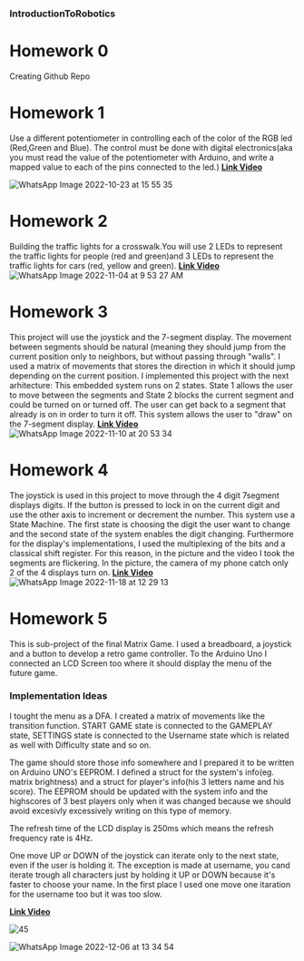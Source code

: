 ### IntroductionToRobotics

# Homework 0
Creating Github Repo

# Homework 1
 Use a different potentiometer in controlling each of the color of the RGB led (Red,Green and Blue). The control must be done with digital electronics(aka you must read the value of the potentiometer with Arduino, and write a mapped value to each of the pins connected to the led.)
**[Link Video](https://www.youtube.com/shorts/tXOv2wLMJO4)**

![WhatsApp Image 2022-10-23 at 15 55 35](https://user-images.githubusercontent.com/39965333/197393710-37d05769-bde8-4796-ad36-10f4df25b93f.jpg)

# Homework 2
Building the traffic lights  for a crosswalk.You will use 2 LEDs to represent the traffic lights for people (red and green)and 3 LEDs to represent the traffic lights for cars (red, yellow and green). **[Link Video](https://youtube.com/shorts/XuJmmIKzuxQ)**
![WhatsApp Image 2022-11-04 at 9 53 27 AM](https://user-images.githubusercontent.com/39965333/199921659-39f82a1b-711a-4fd7-8eae-b7eeb510eb24.jpeg)

# Homework 3
This project will use the joystick and the 7-segment display. The movement between segments should be natural (meaning they should jump from the current position only to neighbors, but without passing through "walls". I used a matrix of movements that stores the direction in which it should jump depending on the current position. I implemented this project with the next arhitecture: This embedded system runs on 2 states. State 1 allows the user to move between the segments and State 2 blocks the current segment and could be turned on or turned off. The user can get back to a segment that already is on in order to turn it off. This system allows the user to "draw" on the 7-segment display.  **[Link Video](https://youtube.com/shorts/-AmXUNjfck0)**
![WhatsApp Image 2022-11-10 at 20 53 34](https://user-images.githubusercontent.com/39965333/201185355-2ae0d8d5-710b-4198-abf3-d18ef757f998.jpg)

# Homework 4
The joystick is used in this project to move through the 4 digit 7segment displays digits. If the button is pressed to lock in on the current digit and use the other axis to increment or decrement the number. This system use a State Machine. The first state is choosing the digit the user want to change and the second state of the system enables the digit changing. Furthermore for the display's implementations, I used the multiplexing of the bits and a classical shift register. For this reason, in the picture and the video I took the segments are flickering. In the picture, the camera of my phone catch only 2 of the 4 displays turn on.
 **[Link Video](https://youtube.com/shorts/_M0VwvUTyTM)**
 ![WhatsApp Image 2022-11-18 at 12 29 13](https://user-images.githubusercontent.com/39965333/202758259-89e8e52b-1773-4fc1-8c85-4948a93993e2.jpg)
 
 
 # Homework 5
This is sub-project of the final Matrix Game. I used a breadboard, a joystick and a button to develop a retro game controller. To the Arduino Uno I connected an LCD Screen too where it should display the menu of the future game.

### Implementation Ideas
 I tought the menu as a DFA. I created a matrix of movements like the transition function. START GAME state is connected to the GAMEPLAY state, SETTINGS state is connected to the Username state which is related as well with Difficulty state and so on.
 
 The game should store those info somewhere and I prepared it to be written on Arduino UNO's EEPROM. I defined a struct for the system's info(eg. matrix brightness) and a struct for player's info(his 3 letters name and his score). The EEPROM should be updated with the system info and the highscores of 3 best players only when it was changed  because we should avoid excesivly excessively writing on this type of memory.
 
 The refresh time of the LCD display is 250ms which means the refresh frequency rate is 4Hz.
 
 One move UP or DOWN of the joystick can iterate only to the next state, even if the user is holding it. The exception is made at username, you cand iterate trough all characters just by holding it UP or DOWN because it's faster to choose your name. In the first place I used one move one itaration for the username too but it was too slow. 
 
 **[Link Video](https://youtu.be/Jl3W35kquCA)**
 
 ![45](https://user-images.githubusercontent.com/39965333/205901945-74db2116-aab8-4e4e-985e-de2d674d6b8a.jpg)

![WhatsApp Image 2022-12-06 at 13 34 54](https://user-images.githubusercontent.com/39965333/205901969-38a0934f-de2e-4c71-9ebf-ad9014b5fbf0.jpg)

